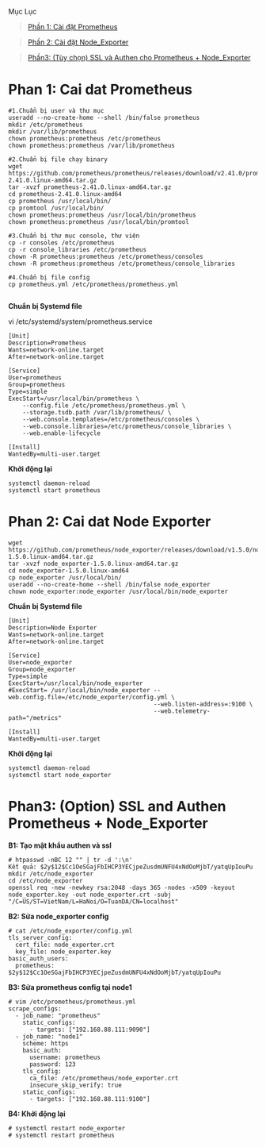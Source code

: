 Mục Lục

> [Phần 1: Cài đặt Prometheus](https://github.com/nguyenan122/sysadmin-collection/blob/main/prometheus/README.md#phan-1-cai-dat-prometheus)

> [Phần 2: Cài đặt Node_Exporter](https://github.com/nguyenan122/sysadmin-collection/blob/main/prometheus/README.md#phan-2-cai-dat-node-exporter)

> [Phần3: (Tùy chọn) SSL và Authen cho Prometheus + Node_Exporter](https://github.com/nguyenan122/sysadmin-collection/blob/main/prometheus/README.md#phan3-option-ssl-and-authen-prometheus--node_exporter)



# Phan 1: Cai dat Prometheus
```
#1.Chuẩn bị user và thư mục
useradd --no-create-home --shell /bin/false prometheus
mkdir /etc/prometheus
mkdir /var/lib/prometheus
chown prometheus:prometheus /etc/prometheus
chown prometheus:prometheus /var/lib/prometheus

#2.Chuẩn bị file chạy binary
wget https://github.com/prometheus/prometheus/releases/download/v2.41.0/prometheus-2.41.0.linux-amd64.tar.gz
tar -xvzf prometheus-2.41.0.linux-amd64.tar.gz
cd prometheus-2.41.0.linux-amd64
cp prometheus /usr/local/bin/
cp promtool /usr/local/bin/
chown prometheus:prometheus /usr/local/bin/prometheus
chown prometheus:prometheus /usr/local/bin/promtool

#3.Chuẩn bị thư mục console, thư viện
cp -r consoles /etc/prometheus
cp -r console_libraries /etc/prometheus
chown -R prometheus:prometheus /etc/prometheus/consoles
chown -R prometheus:prometheus /etc/prometheus/console_libraries

#4.Chuẩn bị file config
cp prometheus.yml /etc/prometheus/prometheus.yml


```
**Chuẩn bị Systemd file**

vi /etc/systemd/system/prometheus.service
```
[Unit]
Description=Prometheus
Wants=network-online.target
After=network-online.target

[Service]
User=prometheus
Group=prometheus
Type=simple
ExecStart=/usr/local/bin/prometheus \
    --config.file /etc/prometheus/prometheus.yml \
    --storage.tsdb.path /var/lib/prometheus/ \
    --web.console.templates=/etc/prometheus/consoles \
    --web.console.libraries=/etc/prometheus/console_libraries \
    --web.enable-lifecycle

[Install]
WantedBy=multi-user.target

```
**Khởi động lại**
```
systemctl daemon-reload
systemctl start prometheus
```


# Phan 2: Cai dat Node Exporter
```
wget https://github.com/prometheus/node_exporter/releases/download/v1.5.0/node_exporter-1.5.0.linux-amd64.tar.gz
tar -xvzf node_exporter-1.5.0.linux-amd64.tar.gz
cd node_exporter-1.5.0.linux-amd64
cp node_exporter /usr/local/bin/
useradd --no-create-home --shell /bin/false node_exporter
chown node_exporter:node_exporter /usr/local/bin/node_exporter
```
**Chuẩn bị Systemd file**
```
[Unit]
Description=Node Exporter 
Wants=network-online.target 
After=network-online.target

[Service] 
User=node_exporter 
Group=node_exporter 
Type=simple
ExecStart=/usr/local/bin/node_exporter
#ExecStart= /usr/local/bin/node_exporter --web.config.file=/etc/node_exporter/config.yml \
                                         --web.listen-address=:9100 \
                                         --web.telemetry-path="/metrics"

[Install]
WantedBy=multi-user.target
```
**Khởi động lại**
```
systemctl daemon-reload
systemctl start node_exporter
```


# Phan3: (Option) SSL and Authen Prometheus + Node_Exporter


**B1: Tạo mật khẩu authen và ssl**
```
# htpasswd -nBC 12 "" | tr -d ':\n'
Kết quả: $2y$12$Cc1OeSGajFbIHCP3YECjpeZusdmUNFU4xNdOoMjbT/yatqUpIouPu
mkdir /etc/node_exporter
cd /etc/node_exporter
openssl req -new -newkey rsa:2048 -days 365 -nodes -x509 -keyout node_exporter.key -out node_exporter.crt -subj "/C=US/ST=VietNam/L=HaNoi/O=TuanDA/CN=localhost"
```
**B2: Sửa node_exporter config**
```
# cat /etc/node_exporter/config.yml
tls_server_config:
  cert_file: node_exporter.crt
  key_file: node_exporter.key
basic_auth_users:
  prometheus: $2y$12$Cc1OeSGajFbIHCP3YECjpeZusdmUNFU4xNdOoMjbT/yatqUpIouPu
```
**B3: Sửa prometheus config tại node1**
```
# vim /etc/prometheus/prometheus.yml  
scrape_configs:
  - job_name: "prometheus"
    static_configs:
      - targets: ["192.168.88.111:9090"]
  - job_name: "node1"
    scheme: https
    basic_auth:
      username: prometheus
      password: 123
    tls_config:
      ca_file: /etc/prometheus/node_exporter.crt
      insecure_skip_verify: true
    static_configs:
      - targets: ["192.168.88.111:9100"]
```
**B4: Khởi động lại**
```
# systemctl restart node_exporter
# systemctl restart prometheus
```

